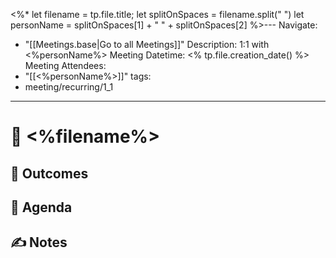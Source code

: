 <%* 
	let filename = tp.file.title;
	let splitOnSpaces = filename.split(" ")
	let personName = splitOnSpaces[1] + " " + splitOnSpaces[2]
%>---
Navigate:
  - "[[Meetings.base|Go to all Meetings]]"
Description: 1:1 with <%personName%>
Meeting Datetime: <% tp.file.creation_date() %>
Meeting Attendees:
  - "[[<%personName%>]]"
tags:
  - meeting/recurring/1_1
---
# 📆 <%filename%>

## 🔮 Outcomes

## 📢 Agenda

## ✍ Notes
